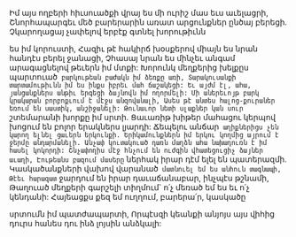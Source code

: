 
Իմ այս ողբերի հիւսուածքի վրայ ես մի ուրիշ մաս
եւս աւելացրի,
Շնորհապարգեւ մեծ բարերարին առատ
արցունքներ ընծայ բերեցի.
Չկարողացայ չափելով երբէք գտնել խորութիւնն


ես իմ կորուստի,
Հազիւ թէ հակիրճ խօսքերով միայն ես նրան
հանդէս բերել ջանացի,
Չհասայ նրան ես մինչեւ անգամ արագացնելով
թեւերն իմ մտքի:
Խորունկ մեղքերից խելքըս պարտուած`
բարկութեան բաժակն իմ ձեռքը առի,
Տարակուսանքի տարտամութիւնն իմ ես ինքս
իբրեւ մահ ճաշակեցի:
Եւ այժմ էլ, ահա, յանցանքներս անթիւ երգեցի
ձայնովն իմ ողորմելի:
Մի աներեւոյթ բարկ կրակարան բորբոքւում է
մէջս անզովանալի,
Ասես թէ անտես հալոց-քուրաներ եռում են
սաստիկ, անշիջանելի:
Թունաւոր նետի սլաքներ կան սուր` շտեմարանի
խորքը իմ սրտի.
Ցաւառիթ խիթեր մահացու կերպով խոցում են
բոլոր երակներս լյարդի:
Ճեպելու անճար` աղիքներիցս չեն կարող ելնել
ցաւերն երկունքի.
Երիկամունքներն իմ երկու կողմից այրում է ջերմը
անդարմանելի.
Անչափ կուտակուած դառն մաղձն ահա
նախադուռն է իմ հասել կոկորդի:
Շնչափողիս մէջ հնչում են ուժգին վհատեցուցիչ
ձայներ աւաղի,
Էութեանս բազում մասերը` ներհակ իրար դէմ ելել
են պատերազմի.
Կասկածանքների վախով վարանած` մատնուել
եմ ես անհուն տագնապի,
Թէեւ հարազատ` ջարդում են իրար
դաւաճանաբար, ինչպէս թշնամի,
Թաղուած մեղքերի գարշելի տիղմում` ո՛չ մեռած
եմ ես եւ ո՛չ կենդանի:
Հայեացքս քեզ եմ ուղղում, բարերա՛ր, կասկածը


սրտումն իմ պատժապարտի,
Որպէսզի կեանքի անյոյս այս վիհից դուրս հանես
դու ինձ լոյսին անձկալի:
